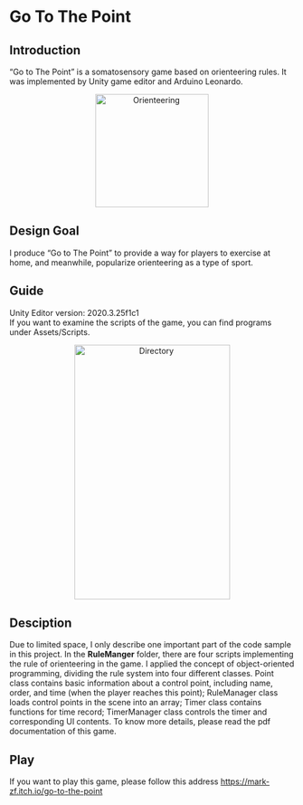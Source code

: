 # Go To The Point

## Introduction  
“Go to The Point” is a somatosensory game based on orienteering rules. It was implemented by Unity game editor and Arduino Leonardo.

<div align=center><img src="https://user-images.githubusercontent.com/61057370/199631685-8f1cf54f-fbb4-4cd4-b8d3-a6a0313ccc44.png" width="200" height="200" alt="Orienteering"/></div>
  
## Design Goal
I produce “Go to The Point” to provide a way for players to exercise at home, and meanwhile, popularize orienteering as a type of sport. 

## Guide
Unity Editor version: 2020.3.25f1c1  
If you want to examine the scripts of the game, you can find programs under Assets/Scripts.
<div align=center><img src="https://user-images.githubusercontent.com/61057370/199633244-67b1874e-5388-4db2-a836-6896e7c95151.png" width="275" height="450" alt="Directory"/></div>

## Desciption
Due to limited space, I only describe one important part of the code sample in this project. In the **RuleManger** folder, there are four scripts implementing the rule of orienteering in the game. I applied the concept of object-oriented programming, dividing the rule system into four different classes. Point class contains basic information about a control point, including name, order, and time (when the player reaches this point); RuleManager class loads control points in the scene into an array; Timer class contains functions for time record; TimerManager class controls the timer and corresponding UI contents. To know more details, please read the pdf documentation of this game. 

## Play 
If you want to play this game, please follow this address https://mark-zf.itch.io/go-to-the-point
